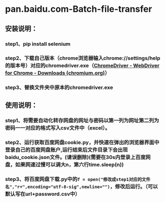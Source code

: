 # pan.baidu.com-Batch-file-transfer
## 安装说明：

###  step1、pip install selenium

###  step2、下载自己版本（chrome浏览器输入chrome://settings/help的版本号）对应的chromedriver.exe（[ChromeDriver - WebDriver for Chrome - Downloads (chromium.org)](https://chromedriver.chromium.org/downloads)）

### step3、替换文件夹中原本的chromedriver.exe


## 使用说明：

### step1、将需要自动化转存网盘的网址与密码以第一列为网址第二列为密码一一对应的格式写入csv文件中（excel）。
### step2、运行获取百度网盘cookie.py，并快速在弹出的浏览器界面中登录自己的百度网盘账户,运行结束后文件目录下会出现baidu_cookie.json文件。(请误删除)(需要在30s内登录上百度网盘，如果网速过慢可以调大n，第六行time.sleep(n))
### step3、将百度网盘下载.py中的```f = open("修改成step1对应的文件名","r+",encoding="utf-8-sig",newline="")```，修改后运行。（可以默认写在url+password.csv中）

